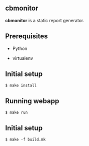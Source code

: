 cbmonitor
---------

**cbmonitor** is a static report generator.

Prerequisites
-------------

* Python

* virtualenv

Initial setup
-------------

    $ make install


Running webapp
--------------

    $ make run

Initial setup
-------------

    $ make -f build.mk
